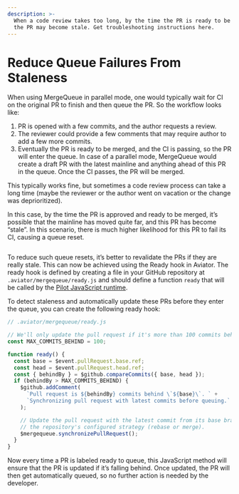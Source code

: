 ```yaml
---
description: >-
  When a code review takes too long, by the time the PR is ready to be merged,
  the PR may become stale. Get troubleshooting instructions here.
---
```


# Reduce Queue Failures From Staleness

When using MergeQueue in parallel mode, one would typically wait for CI on the original PR to finish and then queue the PR. So the workflow looks like:

1. PR is opened with a few commits, and the author requests a review.
2. The reviewer could provide a few comments that may require author to add a few more commits.
3. Eventually the PR is ready to be merged, and the CI is passing, so the PR will enter the queue. In case of a parallel mode, MergeQueue would create a draft PR with the latest mainline and anything ahead of this PR in the queue. Once the CI passes, the PR will be merged.

This typically works fine, but sometimes a code review process can take a long time (maybe the reviewer or the author went on vacation or the change was deprioritized).

In this case, by the time the PR is approved and ready to be merged, it’s possible that the mainline has moved quite far, and this PR has become “stale”. In this scenario, there is much higher likelihood for this PR to fail its CI, causing a queue reset.

<figure><img src="../../.gitbook/assets/Screen Shot 2023-11-30 at 7.02.56 PM.png" alt=""><figcaption></figcaption></figure>

To reduce such queue resets, it’s better to revalidate the PRs if they are really stale. This can now be achieved using the Ready hook in Aviator. The ready hook is defined by creating a file in your GitHub repository at `.aviator/mergequeue/ready.js` and should define a function `ready` that will be called by the [Pilot JavaScript runtime](../../pilot-automated-actions/js-execution.md).

To detect staleness and automatically update these PRs before they enter the queue, you can create the following ready hook:

```javascript
// .aviator/mergequeue/ready.js

// We'll only update the pull request if it's more than 100 commits behind.
const MAX_COMMITS_BEHIND = 100;

function ready() {
  const base = $event.pullRequest.base.ref;
  const head = $event.pullRequest.head.ref;
  const { behindBy } = $github.compareCommits({ base, head });
  if (behindBy > MAX_COMMITS_BEHIND) {
    $github.addComment(
      `Pull request is ${behindBy} commits behind \`${base}\`. ` +
      `Synchronizing pull request with latest commits before queuing.`
    );

    // Update the pull request with the latest commit from its base branch using
    // the repository's configured strategy (rebase or merge).
    $mergequeue.synchronizePullRequest();
  }
}
```

Now every time a PR is labeled ready to queue, this JavaScript method will ensure that the PR is updated if it’s falling behind. Once updated, the PR will then get automatically queued, so no further action is needed by the developer.
